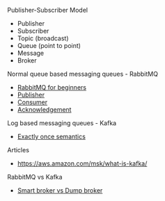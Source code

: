 Publisher-Subscriber Model
 * Publisher
 * Subscriber
 * Topic (broadcast)
 * Queue (point to point)
 * Message
 * Broker

Normal queue based messaging queues - RabbitMQ
 * [RabbitMQ for beginners](https://www.cloudamqp.com/blog/part1-rabbitmq-for-beginners-what-is-rabbitmq.html)
 * [Publisher](https://www.rabbitmq.com/publishers.html)
 * [Consumer](https://www.rabbitmq.com/consumers.html)
 * [Acknowledgement](https://www.rabbitmq.com/confirms.html)

Log based messaging queues - Kafka
  * [Exactly once semantics](https://www.confluent.io/blog/exactly-once-semantics-are-possible-heres-how-apache-kafka-does-it/)

Articles
 * https://aws.amazon.com/msk/what-is-kafka/

RabbitMQ vs Kafka
 * [Smart broker vs Dump broker](https://stackoverflow.com/questions/45910795/smart-broker-vs-dumb-broker-kafka-and-rabbitmq)
  


